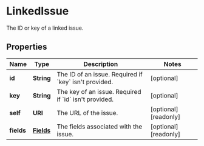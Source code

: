 

# LinkedIssue

The ID or key of a linked issue.
## Properties

Name | Type | Description | Notes
------------ | ------------- | ------------- | -------------
**id** | **String** | The ID of an issue. Required if &#x60;key&#x60; isn&#39;t provided. |  [optional]
**key** | **String** | The key of an issue. Required if &#x60;id&#x60; isn&#39;t provided. |  [optional]
**self** | **URI** | The URL of the issue. |  [optional] [readonly]
**fields** | [**Fields**](Fields.md) | The fields associated with the issue. |  [optional] [readonly]



